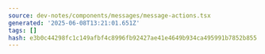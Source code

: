 ```yaml
---
source: dev-notes/components/messages/message-actions.tsx
generated: '2025-06-08T13:21:01.651Z'
tags: []
hash: e3b0c44298fc1c149afbf4c8996fb92427ae41e4649b934ca495991b7852b855
---
```


